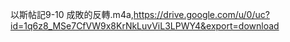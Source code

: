 以斯帖記9-10 成敗的反轉.m4a,https://drive.google.com/u/0/uc?id=1q6z8_MSe7CfVW9x8KrNkLuvViL3LPWY4&export=download